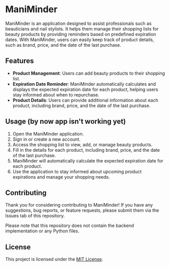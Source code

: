 # ManiMinder

ManiMinder is an application designed to assist professionals such as beauticians and nail stylists. It helps them manage their shopping lists for beauty products by providing reminders based on predefined expiration dates. With ManiMinder, users can easily keep track of product details, such as brand, price, and the date of the last purchase.


## Features

- **Product Management**: Users can add beauty products to their shopping list.
- **Expiration Date Reminder**: ManiMinder automatically calculates and displays the expected expiration date for each product, helping users stay informed about when to repurchase.
- **Product Details**: Users can provide additional information about each product, including brand, price, and the date of the last purchase.

## Usage (by now app isn't working yet)

1. Open the ManiMinder application.
2. Sign in or create a new account.
3. Access the shopping list to view, add, or manage beauty products.
4. Fill in the details for each product, including brand, price, and the date of the last purchase.
5. ManiMinder will automatically calculate the expected expiration date for each product.
6. Use the application to stay informed about upcoming product expirations and manage your shopping needs.

## Contributing

Thank you for considering contributing to ManiMinder! If you have any suggestions, bug reports, or feature requests, please submit them via the Issues tab of this repository.

Please note that this repository does not contain the backend implementation or any Python files.

## License

This project is licensed under the [MIT License](LICENSE).